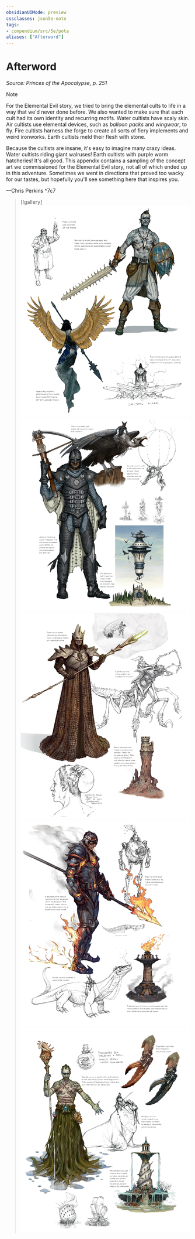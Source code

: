 ```yaml
---
obsidianUIMode: preview
cssclasses: json5e-note
tags:
- compendium/src/5e/pota
aliases: ["Afterword"]
---
```

# Afterword
*Source: Princes of the Apocalypse, p. 251* 

> [!note] 
> 
> For the Elemental Evil story, we tried to bring the elemental cults to life in a way that we'd never done before. We also wanted to make sure that each cult had its own identity and recurring motifs. Water cultists have scaly skin. Air cultists use elemental devices, such as *balloon packs* and *wingwear*, to fly. Fire cultists harness the forge to create all sorts of fiery implements and weird ironworks. Earth cultists meld their flesh with stone.
> 
> Because the cultists are insane, it's easy to imagine many crazy ideas. Water cultists riding giant walruses! Earth cultists with purple worm hatcheries! It's all good. This appendix contains a sampling of the concept art we commissioned for the Elemental Evil story, not all of which ended up in this adventure. Sometimes we went in directions that proved too wacky for our tastes, but hopefully you'll see something here that inspires you.
> 
> —Chris Perkins
^7c7

> [!gallery]
> ![](https://raw.githubusercontent.com/5etools-mirror-3/5etools-img/main/adventure/PotA/141-a-01.webp#gallery)
> ![](https://raw.githubusercontent.com/5etools-mirror-3/5etools-img/main/adventure/PotA/142-a-02.webp#gallery)
> ![](https://raw.githubusercontent.com/5etools-mirror-3/5etools-img/main/adventure/PotA/143-a-03.webp#gallery)
> ![](https://raw.githubusercontent.com/5etools-mirror-3/5etools-img/main/adventure/PotA/144-a-04.webp#gallery)
> ![](https://raw.githubusercontent.com/5etools-mirror-3/5etools-img/main/adventure/PotA/145-a-05.webp#gallery)